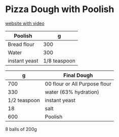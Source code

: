 # Pizza Dough with Poolish

[website with video](https://www.fontanaforniusa.com/blogs/news/pizza-dough-with-poolish)

Poolish | g
--- | ---
Bread flour | 300
Water | 300
instant yeast | 1/8 teaspoon

g | Final Dough
--- | ---
700 | 00 flour or All Purpose flour
330 | water (63% hydration)
1/2 teaspoon | instant yeast
18 | salt
600 | Poolish

8 balls of 200g